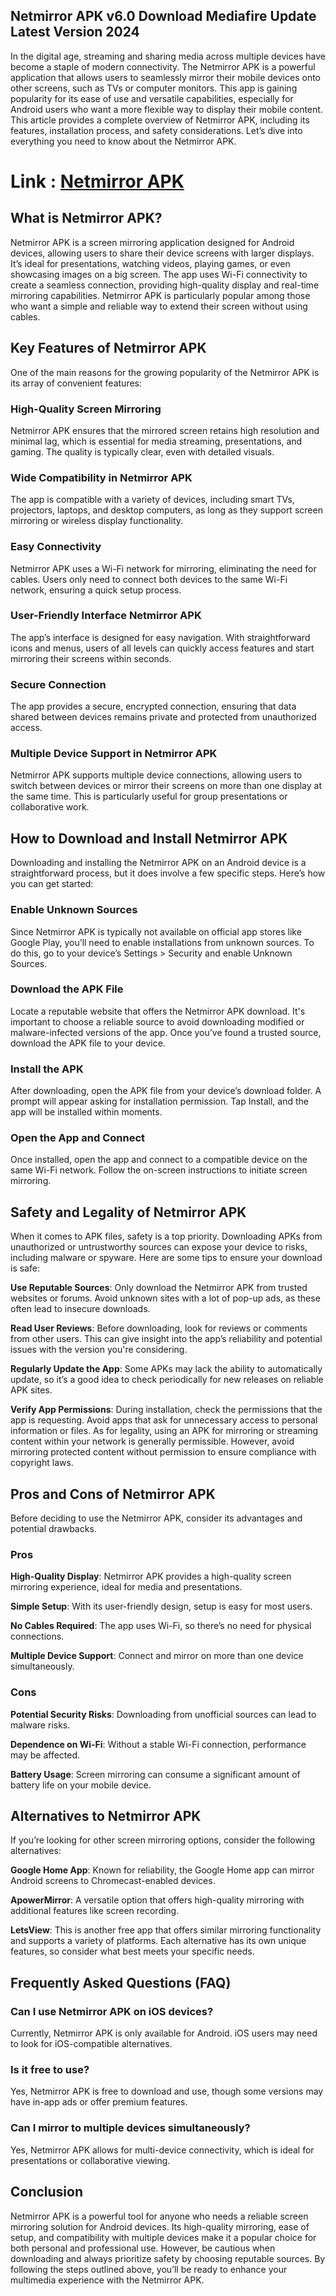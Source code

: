 ## Netmirror APK v6.0 Download Mediafire Update Latest Version 2024

In the digital age, streaming and sharing media across multiple devices have become a staple of modern connectivity. The Netmirror APK is a powerful application that allows users to seamlessly mirror their mobile devices onto other screens, such as TVs or computer monitors. This app is gaining popularity for its ease of use and versatile capabilities, especially for Android users who want a more flexible way to display their mobile content. This article provides a complete overview of Netmirror APK, including its features, installation process, and safety considerations. Let’s dive into everything you need to know about the Netmirror APK.

# Link : [Netmirror APK](https://modilimitado.io/en/netmirror-apk)

## What is Netmirror APK?
Netmirror APK is a screen mirroring application designed for Android devices, allowing users to share their device screens with larger displays. It’s ideal for presentations, watching videos, playing games, or even showcasing images on a big screen. The app uses Wi-Fi connectivity to create a seamless connection, providing high-quality display and real-time mirroring capabilities. Netmirror APK is particularly popular among those who want a simple and reliable way to extend their screen without using cables.

## Key Features of Netmirror APK
One of the main reasons for the growing popularity of the Netmirror APK is its array of convenient features:

### High-Quality Screen Mirroring
Netmirror APK ensures that the mirrored screen retains high resolution and minimal lag, which is essential for media streaming, presentations, and gaming. The quality is typically clear, even with detailed visuals.

### Wide Compatibility in Netmirror APK
The app is compatible with a variety of devices, including smart TVs, projectors, laptops, and desktop computers, as long as they support screen mirroring or wireless display functionality.

### Easy Connectivity
Netmirror APK uses a Wi-Fi network for mirroring, eliminating the need for cables. Users only need to connect both devices to the same Wi-Fi network, ensuring a quick setup process.

### User-Friendly Interface Netmirror APK
The app’s interface is designed for easy navigation. With straightforward icons and menus, users of all levels can quickly access features and start mirroring their screens within seconds.

### Secure Connection
The app provides a secure, encrypted connection, ensuring that data shared between devices remains private and protected from unauthorized access.

### Multiple Device Support in Netmirror APK
Netmirror APK supports multiple device connections, allowing users to switch between devices or mirror their screens on more than one display at the same time. This is particularly useful for group presentations or collaborative work.

## How to Download and Install Netmirror APK
Downloading and installing the Netmirror APK on an Android device is a straightforward process, but it does involve a few specific steps. Here’s how you can get started:

### Enable Unknown Sources
Since Netmirror APK is typically not available on official app stores like Google Play, you’ll need to enable installations from unknown sources. To do this, go to your device’s Settings > Security and enable Unknown Sources.

### Download the APK File
Locate a reputable website that offers the Netmirror APK download. It's important to choose a reliable source to avoid downloading modified or malware-infected versions of the app. Once you’ve found a trusted source, download the APK file to your device.

### Install the APK
After downloading, open the APK file from your device’s download folder. A prompt will appear asking for installation permission. Tap Install, and the app will be installed within moments.

### Open the App and Connect
Once installed, open the app and connect to a compatible device on the same Wi-Fi network. Follow the on-screen instructions to initiate screen mirroring.

## Safety and Legality of Netmirror APK
When it comes to APK files, safety is a top priority. Downloading APKs from unauthorized or untrustworthy sources can expose your device to risks, including malware or spyware. Here are some tips to ensure your download is safe:

**Use Reputable Sources**: Only download the Netmirror APK from trusted websites or forums. Avoid unknown sites with a lot of pop-up ads, as these often lead to insecure downloads.

**Read User Reviews**: Before downloading, look for reviews or comments from other users. This can give insight into the app’s reliability and potential issues with the version you're considering.

**Regularly Update the App**: Some APKs may lack the ability to automatically update, so it’s a good idea to check periodically for new releases on reliable APK sites.

**Verify App Permissions**: During installation, check the permissions that the app is requesting. Avoid apps that ask for unnecessary access to personal information or files.
As for legality, using an APK for mirroring or streaming content within your network is generally permissible. However, avoid mirroring protected content without permission to ensure compliance with copyright laws.

## Pros and Cons of Netmirror APK
Before deciding to use the Netmirror APK, consider its advantages and potential drawbacks.

### Pros

**High-Quality Display**: Netmirror APK provides a high-quality screen mirroring experience, ideal for media and presentations.

**Simple Setup**: With its user-friendly design, setup is easy for most users.

**No Cables Required**: The app uses Wi-Fi, so there’s no need for physical connections.

**Multiple Device Support**: Connect and mirror on more than one device simultaneously.

### Cons

**Potential Security Risks**: Downloading from unofficial sources can lead to malware risks.

**Dependence on Wi-Fi**: Without a stable Wi-Fi connection, performance may be affected.

**Battery Usage**: Screen mirroring can consume a significant amount of battery life on your mobile device.

## Alternatives to Netmirror APK
If you’re looking for other screen mirroring options, consider the following alternatives:

**Google Home App**: Known for reliability, the Google Home app can mirror Android screens to Chromecast-enabled devices.

**ApowerMirror**: A versatile option that offers high-quality mirroring with additional features like screen recording.

**LetsView**: This is another free app that offers similar mirroring functionality and supports a variety of platforms.
Each alternative has its own unique features, so consider what best meets your specific needs.

## Frequently Asked Questions (FAQ)

### Can I use Netmirror APK on iOS devices?
Currently, Netmirror APK is only available for Android. iOS users may need to look for iOS-compatible alternatives.

### Is it free to use?
Yes, Netmirror APK is free to download and use, though some versions may have in-app ads or offer premium features.

### Can I mirror to multiple devices simultaneously?
Yes, Netmirror APK allows for multi-device connectivity, which is ideal for presentations or collaborative viewing.

## Conclusion
Netmirror APK is a powerful tool for anyone who needs a reliable screen mirroring solution for Android devices. Its high-quality mirroring, ease of setup, and compatibility with multiple devices make it a popular choice for both personal and professional use. However, be cautious when downloading and always prioritize safety by choosing reputable sources. By following the steps outlined above, you’ll be ready to enhance your multimedia experience with the Netmirror APK.
